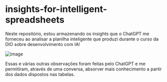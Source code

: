 # insights-for-intelligent-spreadsheets

Neste repositório, estou armazenando os insights que o ChatGPT me forneceu ao analisar a planilha inteligente que produzi durante o curso da DIO sobre desenvolvimento com IA!

![image](https://github.com/user-attachments/assets/ef8e31d2-1714-4c84-a553-60a1dfddfe56)

Essas e várias outras observações foram feitas pelo ChatGPT e me permitiram, através de uma conversa, absorver mais conhecimento a partir dos dados dispostos nas tabelas.
